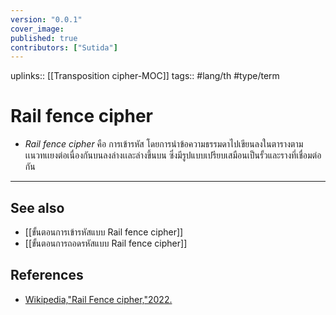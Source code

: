 ```yaml
---
version: "0.0.1"
cover_image:
published: true
contributors: ["Sutida"]
---
```

uplinks:: [[Transposition cipher-MOC]]
tags:: #lang/th #type/term 

# Rail fence cipher
- *Rail fence cipher* คือ การเข้ารหัส โดยการนำข้อความธรรมดาไปเขียนลงในตารางตามเเนวทเเยงต่อเนื่องกันบนลงล่างเเละล่างขึ้นบน ซึ่งมีรูปแบบเปรียบเสมือนเป็นรั้วและรางที่เชื่อมต่อกัน 
---
## See also
- [[ขั้นตอนการเข้ารหัสแบบ Rail fence cipher]]
- [[ขั้นตอนการถอดรหัสแบบ Rail fence cipher]]
## References
- [Wikipedia,"Rail Fence cipher,"2022.](https://en.wikipedia.org/wiki/Transposition_cipher#Rail_Fence_cipher)
